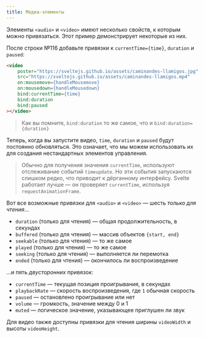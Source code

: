 ```yaml
---
title: Медиа-элементы
---
```


Элементы `<audio>` и `<video>` имеют несколько свойств, к которым можно привязаться. Этот пример демонстрирует некоторые из них.

После строки №116 добавьте привязки к `currentTime={time}`, `duration` и `paused`:

```html
<video
	poster="https://sveltejs.github.io/assets/caminandes-llamigos.jpg"
	src="https://sveltejs.github.io/assets/caminandes-llamigos.mp4"
	on:mousemove={handleMousemove}
	on:mousedown={handleMousedown}
	bind:currentTime={time}
	bind:duration
	bind:paused
></video>
```

> Как вы помните, `bind:duration` то же самое, что и `bind:duration={duration}`

Теперь, когда вы запустите видео, `time`, `duration` и `paused` будут постоянно обновляться. Это означает, что мы можем использовать их для создания нестандартных элементов управления.

> Обычно для получения значения `currentTime`, используют отслеживание событий `timeupdate`. Но эти события запускаются слишком редко, что приводит к дёрганному интерфейсу. Svelte работает лучше — он проверяет `currentTime`, используя `requestAnimationFrame`.

Вот все возможные привязки для `<audio>` и `<video>` — шесть *только для чтения*...

* `duration` (только для чтения) — общая продолжительность, в секундах
* `buffered` (только для чтения) — массив объектов `{start, end}`
* `seekable` (только для чтения) — то же самое
* `played` (только для чтения) — то же самое
* `seeking` (только для чтения) — выполняется ли перемотка
* `ended` (только для чтения) — окончилось ли воспроизведение

...и пять *двусторонних* привязок:

* `currentTime` — текущая позиция проигрывания, в секундах
* `playbackRate` — скорость воспроизведения, где `1` обычная скорость
* `paused` — остановлено проигрывание или нет
* `volume` — громкость, значение между 0 и 1
* `muted` — логическое значение, указывающее приглушен ли звук

Для видео также доступны привязки для чтения ширины `videoWidth` и высоты `videoHeight`.
